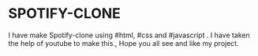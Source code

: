 # SPOTIFY-CLONE
I have make Spotify-clone using #html, #css and #javascript . I have taken the help of youtube to make this., Hope you all see and like my project.

